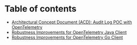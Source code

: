 # Table of contents

- [Architectural Concept Document (ACD): Audit Log POC with OpenTelemetry](./acd.md)
- [Robustness Improvements for OpenTelemetry Java Client](./java-client.md)
- [Robustness Improvements for OpenTelemetry Go Client](./golang-client.md)
